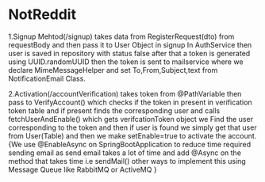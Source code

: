 # NotReddit

1.Signup Mehtod(/signup)
 takes data from RegisterRequest(dto) from requestBody and then pass it to User Object in signup In AuthService then user is saved in repository with status false 
 after that a token is generated using UUID.randomUUID then the token is sent to mailservice where we declare MimeMessageHelper and set To,From,Subject,text from 
 NotificationEmail Class.

2.Activation(/accountVerification)
takes token from @PathVariable then pass to VerifyAccount() which checks if the token in present in verification token table and if present finds the corresponding user and calls fetchUserAndEnable() which gets verifcationToken object we Find the user corresponding to the token and then if user is found we simply get that user from User(Table) and then we make setEnable=true to activate the account.
{We use @EnableAsync on SpringBootApplication to reduce time  required sending email as send email takes a lot of time and add @Async on the method that takes time
i.e sendMail()
other ways to implement this using Message Queue like RabbitMQ or ActiveMQ }

